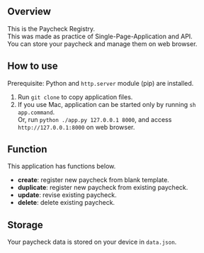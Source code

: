 ## Overview
This is the Paycheck Registry.  
This was made as practice of Single-Page-Application and API.  
You can store your paycheck and manage them on web browser.

## How to use
Prerequisite: Python and `http.server` module (pip) are installed.

1. Run `git clone` to copy application files.
2. If you use Mac, application can be started only by running `sh app.command`.  
  Or, run `python ./app.py 127.0.0.1 8000`, and access `http://127.0.0.1:8000` on web browser.

## Function
This application has functions below.

- **create**: register new paycheck from blank template.
- **duplicate**: register new paycheck from existing paycheck.
- **update**: revise existing paycheck.
- **delete**: delete existing paycheck.

## Storage
Your paycheck data is stored on your device in `data.json`.
